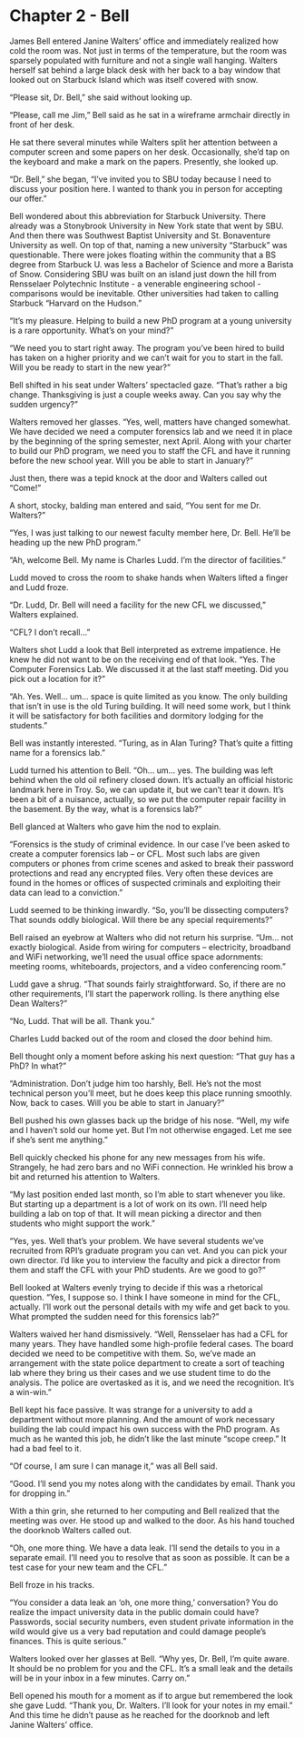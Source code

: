 # Chapter 2 - Bell

James Bell entered Janine Walters’ office and immediately realized how cold the room was. Not just in terms of the temperature, but the room was sparsely populated with furniture and not a single wall hanging. Walters herself sat behind a large black desk with her back to a bay window that looked out on Starbuck Island which was itself covered with snow.

“Please sit, Dr. Bell,” she said without looking up.

“Please, call me Jim,” Bell said as he sat in a wireframe armchair directly in front of her desk.

He sat there several minutes while Walters split her attention between a computer screen and some papers on her desk. Occasionally, she’d tap on the keyboard and make a mark on the papers. Presently, she looked up.

“Dr. Bell,” she began, “I’ve invited you to SBU today because I need to discuss your position here. I wanted to thank you in person for accepting our offer.”

Bell wondered about this abbreviation for Starbuck University. There already was a Stonybrook University in New York state that went by SBU. And then there was Southwest Baptist University and St. Bonaventure University as well. On top of that, naming a new university “Starbuck” was questionable. There were jokes floating within the community that a BS degree from Starbuck U. was less a Bachelor of Science and more a Barista of Snow. Considering SBU was built on an island just down the hill from Rensselaer Polytechnic Institute - a venerable engineering school - comparisons would be inevitable. Other universities had taken to calling Starbuck “Harvard on the Hudson.”

“It’s my pleasure. Helping to build a new PhD program at a young university is a rare opportunity. What’s on your mind?”

“We need you to start right away. The program you’ve been hired to build has taken on a higher priority and we can’t wait for you to start in the fall. Will you be ready to start in the new year?”

Bell shifted in his seat under Walters’ spectacled gaze. “That’s rather a big change. Thanksgiving is just a couple weeks away. Can you say why the sudden urgency?”

Walters removed her glasses. “Yes, well, matters have changed somewhat. We have decided we need a computer forensics lab and we need it in place by the beginning of the spring semester, next April. Along with your charter to build our PhD program, we need you to staff the CFL and have it running before the new school year. Will you be able to start in January?”

Just then, there was a tepid knock at the door and Walters called out “Come!”

A short, stocky, balding man entered and said, “You sent for me Dr. Walters?”

“Yes, I was just talking to our newest faculty member here, Dr. Bell. He’ll be heading up the new PhD program.”

“Ah, welcome Bell. My name is Charles Ludd. I’m the director of facilities.”

Ludd moved to cross the room to shake hands when Walters lifted a finger and Ludd froze.

“Dr. Ludd, Dr. Bell will need a facility for the new CFL we discussed,” Walters explained.

“CFL? I don’t recall…”

Walters shot Ludd a look that Bell interpreted as extreme impatience. He knew he did not want to be on the receiving end of that look. “Yes. The Computer Forensics Lab. We discussed it at the last staff meeting. Did you pick out a location for it?”

“Ah. Yes. Well… um... space is quite limited as you know. The only building that isn’t in use is the old Turing building. It will need some work, but I think it will be satisfactory for both facilities and dormitory lodging for the students.”

Bell was instantly interested. “Turing, as in Alan Turing? That’s quite a fitting name for a forensics lab.”

Ludd turned his attention to Bell. “Oh… um… yes. The building was left behind when the old oil refinery closed down. It’s actually an official historic landmark here in Troy. So, we can update it, but we can’t tear it down. It’s been a bit of a nuisance, actually, so we put the computer repair facility in the basement. By the way, what is a forensics lab?”

Bell glanced at Walters who gave him the nod to explain. 

“Forensics is the study of criminal evidence. In our case I’ve been asked to create a computer forensics lab – or CFL. Most such labs are given computers or phones from crime scenes and asked to break their password protections and read any encrypted files. Very often these devices are found in the homes or offices of suspected criminals and exploiting their data can lead to a conviction.”

Ludd seemed to be thinking inwardly. “So, you’ll be dissecting computers? That sounds oddly biological. Will there be any special requirements?”

Bell raised an eyebrow at Walters who did not return his surprise. “Um… not exactly biological. Aside from wiring for computers – electricity, broadband and WiFi networking, we’ll need the usual office space adornments: meeting rooms, whiteboards, projectors, and a video conferencing room.”

Ludd gave a shrug. “That sounds fairly straightforward. So, if there are no other requirements, I’ll start the paperwork rolling. Is there anything else Dean Walters?”

“No, Ludd. That will be all. Thank you.”

Charles Ludd backed out of the room and closed the door behind him.

Bell thought only a moment before asking his next question: “That guy has a PhD? In what?”

“Administration. Don’t judge him too harshly, Bell. He’s not the most technical person you’ll meet, but he does keep this place running smoothly. Now, back to cases. Will you be able to start in January?”

Bell pushed his own glasses back up the bridge of his nose. “Well, my wife and I haven’t sold our home yet. But I’m not otherwise engaged. Let me see if she’s sent me anything.”

Bell quickly checked his phone for any new messages from his wife. Strangely, he had zero bars and no WiFi connection. He wrinkled his brow a bit and returned his attention to Walters.

 “My last position ended last month, so I’m able to start whenever you like. But starting up a department is a lot of work on its own. I’ll need help building a lab on top of that. It will mean picking a director and then students who might support the work.”

“Yes, yes. Well that’s your problem. We have several students we’ve recruited from RPI’s graduate program you can vet. And you can pick your own director. I’d like you to interview the faculty and pick a director from them and staff the CFL with your PhD students. Are we good to go?”

Bell looked at Walters evenly trying to decide if this was a rhetorical question. “Yes, I suppose so. I think I have someone in mind for the CFL, actually. I’ll work out the personal details with my wife and get back to you. What prompted the sudden need for this forensics lab?”

Walters waived her hand dismissively. “Well, Rensselaer has had a CFL for many years. They have handled some high-profile federal cases. The board decided we need to be competitive with them. So, we’ve made an arrangement with the state police department to create a sort of teaching lab where they bring us their cases and we use student time to do the analysis. The police are overtasked as it is, and we need the recognition. It’s a win-win.”

Bell kept his face passive. It was strange for a university to add a department without more planning. And the amount of work necessary building the lab could impact his own success with the PhD program. As much as he wanted this job, he didn’t like the last minute “scope creep.” It had a bad feel to it.

“Of course, I am sure I can manage it,” was all Bell said.

“Good. I’ll send you my notes along with the candidates by email. Thank you for dropping in.”

With a thin grin, she returned to her computing and Bell realized that the meeting was over. He stood up and walked to the door. As his hand touched the doorknob Walters called out.

“Oh, one more thing. We have a data leak. I’ll send the details to you in a separate email. I’ll need you to resolve that as soon as possible. It can be a test case for your new team and the CFL.”

Bell froze in his tracks.

“You consider a data leak an ‘oh, one more thing,’ conversation? You do realize the impact university data in the public domain could have? Passwords, social security numbers, even student private information in the wild would give us a very bad reputation and could damage people’s finances. This is quite serious.”

Walters looked over her glasses at Bell. “Why yes, Dr. Bell, I’m quite aware. It should be no problem for you and the CFL. It’s a small leak and the details will be in your inbox in a few minutes. Carry on.”

Bell opened his mouth for a moment as if to argue but remembered the look she gave Ludd. “Thank you, Dr. Walters. I’ll look for your notes in my email.” And this time he didn’t pause as he reached for the doorknob and left Janine Walters’ office.
